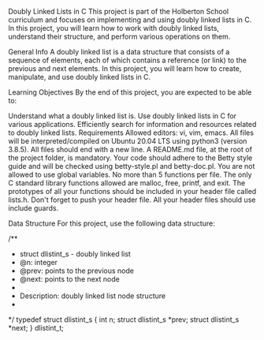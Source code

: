 Doubly Linked Lists in C
This project is part of the Holberton School curriculum and focuses on implementing and using doubly linked lists in C. In this project, you will learn how to work with doubly linked lists, understand their structure, and perform various operations on them.


General Info
A doubly linked list is a data structure that consists of a sequence of elements, each of which contains a reference (or link) to the previous and next elements. In this project, you will learn how to create, manipulate, and use doubly linked lists in C.

Learning Objectives
By the end of this project, you are expected to be able to:

Understand what a doubly linked list is.
Use doubly linked lists in C for various applications.
Efficiently search for information and resources related to doubly linked lists.
Requirements
Allowed editors: vi, vim, emacs.
All files will be interpreted/compiled on Ubuntu 20.04 LTS using python3 (version 3.8.5).
All files should end with a new line.
A README.md file, at the root of the project folder, is mandatory.
Your code should adhere to the Betty style guide and will be checked using betty-style.pl and betty-doc.pl.
You are not allowed to use global variables.
No more than 5 functions per file.
The only C standard library functions allowed are malloc, free, printf, and exit.
The prototypes of all your functions should be included in your header file called lists.h.
Don't forget to push your header file.
All your header files should use include guards.

Data Structure
For this project, use the following data structure:

/**
 * struct dlistint_s - doubly linked list
 * @n: integer
 * @prev: points to the previous node
 * @next: points to the next node
 *
 * Description: doubly linked list node structure
 * 
 */
typedef struct dlistint_s
{
    int n;
    struct dlistint_s *prev;
    struct dlistint_s *next;
} dlistint_t;
